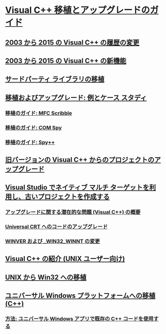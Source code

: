 # [Visual C++ 移植とアップグレードのガイド](visual-cpp-porting-and-upgrading-guide.md)
## [2003 から 2015 の Visual C++ の履歴の変更](visual-cpp-change-history-2003-2015.md)
## [2003 から 2015 の Visual C++ の新機能](visual-cpp-what-s-new-2003-through-2015.md)
## [サードパーティ ライブラリの移植](porting-third-party-libraries.md)
## [移植およびアップグレード: 例とケース スタディ](porting-and-upgrading-examples-and-case-studies.md)
### [移植のガイド: MFC Scribble](porting-guide-mfc-scribble.md)
### [移植のガイド: COM Spy](porting-guide-com-spy.md)
### [移植のガイド: Spy++](porting-guide-spy-increment.md)
## [旧バージョンの Visual C++ からのプロジェクトのアップグレード](upgrading-projects-from-earlier-versions-of-visual-cpp.md)
## [Visual Studio でネイティブ マルチ ターゲットを利用し、古いプロジェクトを作成する](use-native-multi-targeting.md)
### [アップグレードに関する潜在的な問題 (Visual C++) の概要](overview-of-potential-upgrade-issues-visual-cpp.md)
### [Universal CRT へのコードのアップグレード](upgrade-your-code-to-the-universal-crt.md)
### [WINVER および _WIN32_WINNT の変更](modifying-winver-and-win32-winnt.md)
## [Visual C++ の紹介 (UNIX ユーザー向け)](introduction-to-visual-cpp-for-unix-users.md)
## [UNIX から Win32 への移植](porting-from-unix-to-win32.md)
## [ユニバーサル Windows プラットフォームへの移植 (C++)](porting-to-the-universal-windows-platform-cpp.md)
### [方法: ユニバーサル Windows アプリで既存の C++ コードを使用する](how-to-use-existing-cpp-code-in-a-universal-windows-platform-app.md)
